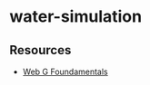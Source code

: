 # water-simulation

## Resources

- [Web G Foundamentals](https://webglfundamentals.org/webgl/lessons/webgl-fundamentals.html)
